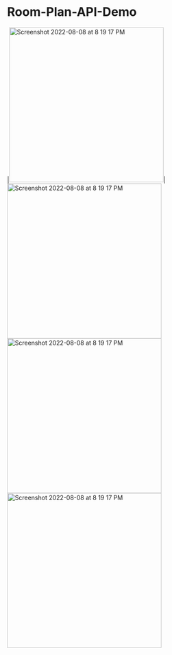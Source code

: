 # Room-Plan-API-Demo
|<img width="360" alt="Screenshot 2022-08-08 at 8 19 17 PM" src="https://user-images.githubusercontent.com/51410810/233895801-e655f8c0-b93d-4144-bfcd-6c09018a37d9.PNG">|
<img width="360" alt="Screenshot 2022-08-08 at 8 19 17 PM" src="https://user-images.githubusercontent.com/51410810/233895809-7d93a1fd-2489-48c2-bd3c-5f59c89831ed.PNG">
<img width="360" alt="Screenshot 2022-08-08 at 8 19 17 PM" src="https://user-images.githubusercontent.com/51410810/233895808-d349a1df-ed6b-456e-9a6a-4a0be09a4f95.PNG">
<img width="360" alt="Screenshot 2022-08-08 at 8 19 17 PM" src="https://user-images.githubusercontent.com/51410810/233895810-ba6048e6-422c-47a6-b198-5bd78e368112.PNG">

